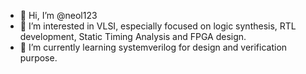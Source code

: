 - 👋 Hi, I’m @neol123
- 👀 I’m interested in VLSI, especially focused on logic synthesis, RTL development, Static Timing Analysis and FPGA design.
- 🌱 I’m currently learning systemverilog for design and verification purpose.


<!---
neol123/neol123 is a ✨ special ✨ repository because its `README.md` (this file) appears on your GitHub profile.
You can click the Preview link to take a look at your changes.
--->
